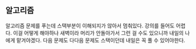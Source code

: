 ## 알고리즘

알고리즘 문제를 푸는데 스택부분이 이해되지가 않아서 멈춰있다.
강의를 들어도 어렵다. 이걸 어떻게 해야하나
새벽이라 머리가 안돌아가서 그런 걸 수도 있으니까 내일의 나에게 맡겨야겠다.
다음 문제도 다다음 문제도 스택이던데 내일은 꼭 풀 수 있어야한다.
